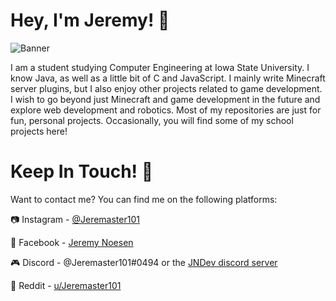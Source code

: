 # Hey, I'm Jeremy! 👋

![Banner](https://i.imgur.com/qRio593.png)

I am a student studying Computer Engineering at Iowa State University. I know Java, as well as a little bit of C and JavaScript. I mainly write Minecraft server plugins, but I also enjoy other projects related to game development. I wish to go beyond just Minecraft and game development in the future and explore web development and robotics. Most of my repositories are just for fun, personal projects. Occasionally, you will find some of my school projects here!


# Keep In Touch! 📱

Want to contact me? You can find me on the following platforms:

📷 Instagram - [@Jeremaster101](https://www.instagram.com/jeremaster101/?hl=en)

👤 Facebook - [Jeremy Noesen](https://www.facebook.com/jeremy.noesen/)

🎮 Discord - @Jeremaster101#0494 or the [JNDev discord server](https://discord.gg/up8CUuW)

🤖 Reddit - [u/Jeremaster101](https://www.reddit.com/user/Jeremaster101)
